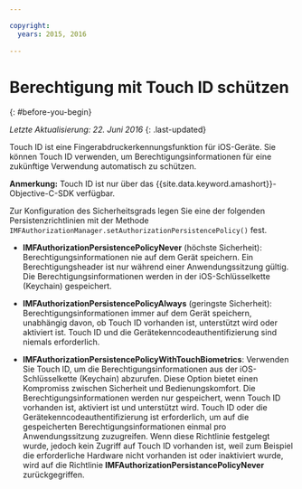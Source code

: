 ```yaml
---

copyright:
  years: 2015, 2016
  
---
```


# Berechtigung mit Touch ID schützen
{: #before-you-begin}

*Letzte Aktualisierung: 22. Juni 2016*
{: .last-updated}

Touch ID ist eine Fingerabdruckerkennungsfunktion für iOS-Geräte. Sie können Touch ID verwenden, um Berechtigungsinformationen für eine zukünftige Verwendung automatisch zu schützen. 

**Anmerkung:** Touch ID ist nur über das {{site.data.keyword.amashort}}-Objective-C-SDK verfügbar.

Zur Konfiguration des Sicherheitsgrads legen Sie eine der folgenden Persistenzrichtlinien mit der Methode `IMFAuthorizationManager.setAuthorizationPersistencePolicy()` fest.

* **IMFAuthorizationPersistencePolicyNever** (höchste Sicherheit): Berechtigungsinformationen nie auf dem Gerät speichern. Ein Berechtigungsheader ist nur während einer Anwendungssitzung gültig. Die Berechtigungsinformationen werden in der iOS-Schlüsselkette (Keychain) gespeichert.

* **IMFAuthorizationPersistencePolicyAlways** (geringste Sicherheit): Berechtigungsinformationen immer auf dem Gerät speichern, unabhängig davon, ob Touch ID vorhanden ist, unterstützt wird oder aktiviert ist. Touch ID und die Gerätekenncodeauthentifizierung sind niemals erforderlich.

* **IMFAuthorizationPersistencePolicyWithTouchBiometrics**: Verwenden Sie Touch ID, um die Berechtigungsinformationen aus der iOS-Schlüsselkette (Keychain) abzurufen. Diese Option bietet einen Kompromiss zwischen Sicherheit und Bedienungskomfort. Die Berechtigungsinformationen werden nur gespeichert, wenn Touch ID vorhanden ist, aktiviert ist und unterstützt wird. Touch ID oder die Gerätekenncodeauthentifizierung ist erforderlich, um auf die gespeicherten Berechtigungsinformationen einmal pro Anwendungssitzung zuzugreifen. Wenn diese Richtlinie festgelegt wurde, jedoch kein Zugriff auf Touch ID vorhanden ist, weil zum Beispiel die erforderliche Hardware nicht vorhanden ist oder inaktiviert wurde, wird auf die Richtlinie **IMFAuthorizationPersistancePolicyNever** zurückgegriffen.
